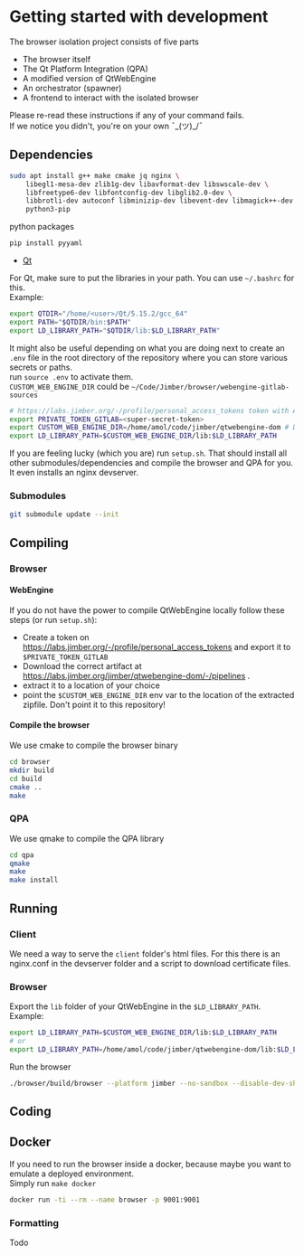 # Getting started with development

The browser isolation project consists of five parts

- The browser itself
- The Qt Platform Integration (QPA)
- A modified version of QtWebEngine
- An orchestrator (spawner)
- A frontend to interact with the isolated browser

Please re-read these instructions if any of your command fails.  
If we notice you didn't, you're on your own ¯\_(ツ)_/¯
## Dependencies

```bash
sudo apt install g++ make cmake jq nginx \
    libegl1-mesa-dev zlib1g-dev libavformat-dev libswscale-dev \
    libfreetype6-dev libfontconfig-dev libglib2.0-dev \
    libbrotli-dev autoconf libminizip-dev libevent-dev libmagick++-dev \
    python3-pip
```

python packages
```bash
pip install pyyaml
```


- [Qt](https://www.qt.io/download-qt-installer)

For Qt, make sure to put the libraries in your path. You can use `~/.bashrc` for this.  
Example:

```bash
export QTDIR="/home/<user>/Qt/5.15.2/gcc_64"
export PATH="$QTDIR/bin:$PATH"
export LD_LIBRARY_PATH="$QTDIR/lib:$LD_LIBRARY_PATH"
```

It might also be useful depending on what you are doing next to create an `.env` file in the root directory of the repository where you can store various secrets or paths.  
run `source .env` to activate them.  
`CUSTOM_WEB_ENGINE_DIR` could be `~/Code/Jimber/browser/webengine-gitlab-sources`

```bash
# https://labs.jimber.org/-/profile/personal_access_tokens token with API scope read_api is probably sufficient
export PRIVATE_TOKEN_GITLAB=<super-secret-token> 
export CUSTOM_WEB_ENGINE_DIR=/home/amol/code/jimber/qtwebengine-dom # Don't point to this repository !
export LD_LIBRARY_PATH=$CUSTOM_WEB_ENGINE_DIR/lib:$LD_LIBRARY_PATH
```

If you are feeling lucky (which you are) run `setup.sh`. That should install all other submodules/dependencies and compile the browser and QPA for you. It even installs an nginx devserver.

### Submodules

```bash
git submodule update --init
```

## Compiling

### Browser

#### WebEngine

If you do not have the power to compile QtWebEngine locally follow these steps (or run `setup.sh`):

- Create a token on https://labs.jimber.org/-/profile/personal_access_tokens and export it to `$PRIVATE_TOKEN_GITLAB`
- Download the correct artifact at https://labs.jimber.org/jimber/qtwebengine-dom/-/pipelines .
- extract it to a location of your choice
- point the `$CUSTOM_WEB_ENGINE_DIR` env var to the location of the extracted zipfile. Don't point it to this repository!

#### Compile the browser

We use cmake to compile the browser binary

```bash
cd browser
mkdir build
cd build
cmake ..
make
```

### QPA

We use qmake to compile the QPA library

```bash
cd qpa
qmake
make
make install
```

## Running

### Client

We need a way to serve the `client` folder's html files. For this there is an nginx.conf in the devserver folder and a script to download certificate files.

### Browser

Export the `lib` folder of your QtWebEngine in the `$LD_LIBRARY_PATH`.  
Example:

```bash
export LD_LIBRARY_PATH=$CUSTOM_WEB_ENGINE_DIR/lib:$LD_LIBRARY_PATH
# or
export LD_LIBRARY_PATH=/home/amol/code/jimber/qtwebengine-dom/lib:$LD_LIBRARY_PATH
```

Run the browser

```bash
./browser/build/browser --platform jimber --no-sandbox --disable-dev-shm-usage --disable-gpu --disable-features=InstalledApp
```

## Coding

## Docker

If you need to run the browser inside a docker, because maybe you want to emulate a deployed environment.  
Simply run `make docker`
```bash
docker run -ti --rm --name browser -p 9001:9001 
```

### Formatting

Todo
